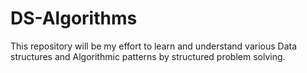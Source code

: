 # DS-Algorithms
This repository will be my effort to learn and understand various Data structures and Algorithmic patterns by structured problem solving.
